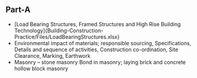   ## Part-A
- [Load Bearing Structures, Framed Structures and High Rise Building Technology]{Building-Construction-Practice/Files/LoadBearingStructures.xlsx}
- Environmental impact of materials; responsible sourcing, Specifications, Details and sequence of activities, Construction co-ordination, Site Clearance, Marking, Earthwork
- Masonry – stone masonry  Bond in masonry; laying brick and concrete hollow block masonry
